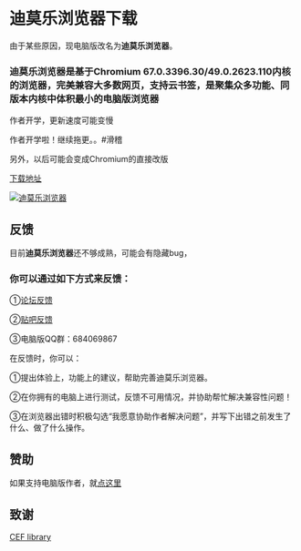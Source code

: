 # **迪莫乐浏览器**下载

由于某些原因，现电脑版改名为**迪莫乐浏览器**。

### 迪莫乐浏览器是基于Chromium 67.0.3396.30/49.0.2623.110内核的浏览器，完美兼容大多数网页，支持云书签，是聚集众多功能、同版本内核中体积最小的电脑版浏览器

作者开学，更新速度可能变慢<!--电脑版将停更一段时间（12月更新）-->

作者开学啦！继续拖更。。#滑稽

另外，以后可能会变成Chromium的直接改版

[下载地址](download.md)

<a target="_blank" href="//shang.qq.com/wpa/qunwpa?idkey=0a7fd3d6b143b6d626e48c973166a27add16ddf95bd1827d95bf9b40a72dd657"><img border="0" src="//pub.idqqimg.com/wpa/images/group.png" alt="迪莫乐浏览器" title="迪莫乐浏览器"></a>

## 反馈

目前**迪莫乐浏览器**还不够成熟，可能会有隐藏bug，

### 你可以通过如下方式来反馈：

①[论坛反馈](https://github.com/dmlgzs/forum/issues/4)

②[贴吧反馈](https://tieba.baidu.com/p/5412973492)

③电脑版QQ群：684069867

在反馈时，你可以：

①提出体验上，功能上的建议，帮助完善迪莫乐浏览器。

②在你拥有的电脑上进行测试，反馈不可用情况，并协助帮忙解决兼容性问题！

③在浏览器出错时积极勾选“我愿意协助作者解决问题”，并写下出错之前发生了什么、做了什么操作。

## 赞助

如果支持电脑版作者，就[点这里](love_it.md)

## 致谢
[CEF library](http://opensource.spotify.com/cefbuilds/index.html)

<script type="text/javascript">
        var OriginTitile = document.title;
        var titleTime;
        document.addEventListener('visibilitychange', function () {
            if (document.hidden) {
                document.title = '快回来-- 网站崩溃了!  - 迪莫乐浏览器';
                clearTimeout(titleTime);
            }
            else {
                document.title = '￥￥￥-- 自动恢复了~ - 迪莫乐浏览器';
                titleTime = setTimeout(function () {
                    document.title = OriginTitile;
                }, 1500);
            }
        });
    </script>
